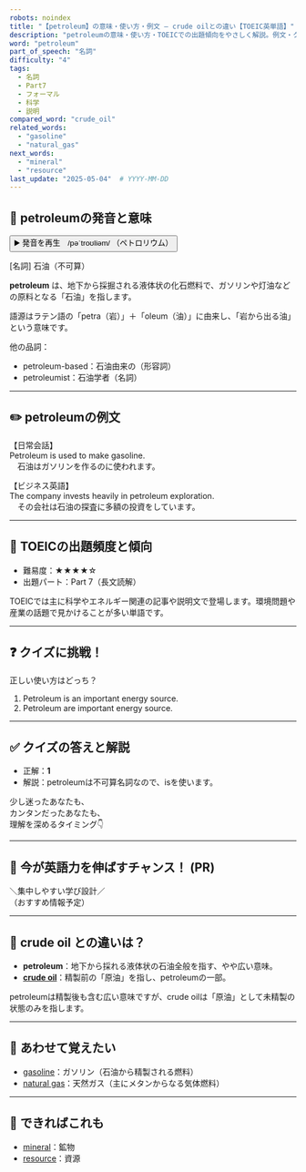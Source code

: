 ```yaml
---
robots: noindex
title: "【petroleum】の意味・使い方・例文 ― crude oilとの違い【TOEIC英単語】"
description: "petroleumの意味・使い方・TOEICでの出題傾向をやさしく解説。例文・クイズ付きでcrude oilとの違いもわかりやすく学べます。"
word: "petroleum"
part_of_speech: "名詞"
difficulty: "4"
tags:
  - 名詞
  - Part7
  - フォーマル
  - 科学
  - 説明
compared_word: "crude_oil"
related_words:
  - "gasoline"
  - "natural_gas"
next_words:
  - "mineral"
  - "resource"
last_update: "2025-05-04"  # YYYY-MM-DD
---
```


## 🔰 petroleumの発音と意味

<button class="play-audio" onclick="playTTS('petroleum')">
  <span class="play-audio-main">
    ▶️ 発音を再生　/pəˈtroʊliəm/
  </span>
  <span class="play-audio-sub">
    （ペトロリウム）
  </span>
</button>

[名詞] 石油（不可算）

**petroleum** は、地下から採掘される液体状の化石燃料で、ガソリンや灯油などの原料となる「石油」を指します。

語源はラテン語の「petra（岩）」＋「oleum（油）」に由来し、「岩から出る油」という意味です。

他の品詞：  
- petroleum-based：石油由来の（形容詞）
- petroleumist：石油学者（名詞）

---

## ✏️ petroleumの例文

【日常会話】  
Petroleum is used to make gasoline.  
　石油はガソリンを作るのに使われます。

【ビジネス英語】  
The company invests heavily in petroleum exploration.  
　その会社は石油の探査に多額の投資をしています。

---

## 🎯 TOEICの出題頻度と傾向

- 難易度：★★★★☆
- 出題パート：Part 7（長文読解）

TOEICでは主に科学やエネルギー関連の記事や説明文で登場します。環境問題や産業の話題で見かけることが多い単語です。

---

## ❓ クイズに挑戦！

正しい使い方はどっち？

1. Petroleum is an important energy source.  
2. Petroleum are important energy source.

---

## ✅ クイズの答えと解説

- 正解：**1**
- 解説：petroleumは不可算名詞なので、isを使います。

少し迷ったあなたも、  
カンタンだったあなたも、  
理解を深めるタイミング👇️

---

## 🚀 今が英語力を伸ばすチャンス！ (PR)

<div class="info-center">
＼集中しやすい学び設計／<br>  
（おすすめ情報予定）
</div>

---

## 🤔  crude oil との違いは？

- **petroleum**：地下から採れる液体状の石油全般を指す、やや広い意味。
- **[crude oil](/word/crude_oil)**：精製前の「原油」を指し、petroleumの一部。

petroleumは精製後も含む広い意味ですが、crude oilは「原油」として未精製の状態のみを指します。

---

## 🧩 あわせて覚えたい

- [gasoline](/word/gasoline)：ガソリン（石油から精製される燃料）
- [natural gas](/word/natural_gas)：天然ガス（主にメタンからなる気体燃料）

---

## 📖 できればこれも

- [mineral](/word/mineral)：鉱物
- [resource](/word/resource)：資源

<!-- cvid: aid07_bid38 -->
